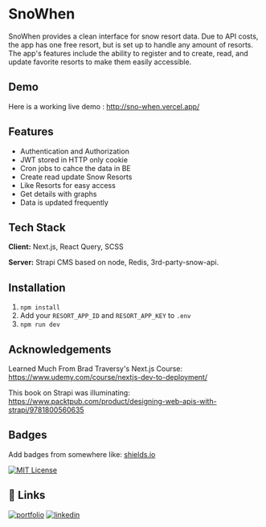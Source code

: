 # SnoWhen

SnoWhen provides a clean interface for snow resort data. Due to API costs, the app has one free resort, but is set up to handle any amount of resorts. The app's features include the ability to register and to create, read, and update favorite resorts to make them easily accessible.

## Demo

Here is a working live demo : http://sno-when.vercel.app/

## Features

- Authentication and Authorization
- JWT stored in HTTP only cookie
- Cron jobs to cahce the data in BE
- Create read update Snow Resorts
- Like Resorts for easy access
- Get details with graphs
- Data is updated frequently

## Tech Stack

**Client:** Next.js, React Query, SCSS

**Server:** Strapi CMS based on node, Redis, 3rd-party-snow-api.

## Installation

1. `npm install`
2. Add your `RESORT_APP_ID` and `RESORT_APP_KEY` to `.env`
3. `npm run dev`

<!-- Rewrite this one copy for FE another for BE -->

## Acknowledgements

Learned Much From Brad Traversy's Next.js Course:
https://www.udemy.com/course/nextjs-dev-to-deployment/

This book on Strapi was illuminating:
https://www.packtpub.com/product/designing-web-apis-with-strapi/9781800560635

## Badges

Add badges from somewhere like: [shields.io](https://shields.io/)

[![MIT License](https://img.shields.io/badge/License-MIT-green.svg)](https://choosealicense.com/licenses/mit/)

## 🔗 Links

[![portfolio](https://img.shields.io/badge/my_portfolio-000?style=for-the-badge&logo=ko-fi&logoColor=white)](https://katherineoelsner.com/)
[![linkedin](https://img.shields.io/badge/linkedin-0A66C2?style=for-the-badge&logo=linkedin&logoColor=white)](https://www.linkedin.com/)
